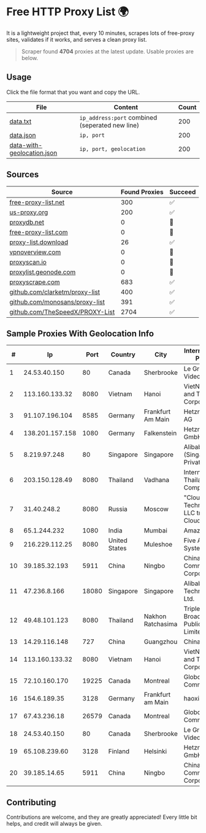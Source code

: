 
# Free HTTP Proxy List 🌍

It is a lightweight project that, every 10 minutes, scrapes lots of free-proxy sites, validates if it works, and serves a clean proxy list.


> Scraper found **4704** proxies at the latest update. Usable proxies are below.

## Usage

Click the file format that you want and copy the URL.


|File|Content|Count|
|----|-------|-----|
|[data.txt](https://raw.githubusercontent.com/themiralay/Proxy-List-World/master/data.txt)|`ip_address:port` combined (seperated new line)|200|
|[data.json](https://raw.githubusercontent.com/themiralay/Proxy-List-World/master/data.json)|`ip, port`|200|
|[data-with-geolocation.json](https://raw.githubusercontent.com/themiralay/Proxy-List-World/master/data-with-geolocation.json)|`ip, port, geolocation`|200|

## Sources

|Source|Found Proxies|Succeed|
|------|-------------|-------|
|[free-proxy-list.net](https://free-proxy-list.net)|300|✅|
|[us-proxy.org](https://www.us-proxy.org)|200|✅|
|[proxydb.net](http://proxydb.net)|0|🚫|
|[free-proxy-list.com](https://free-proxy-list.com/?page=&port=&type%5B%5D=http&type%5B%5D=https&up_time=0&search=Search)|0|🚫|
|[proxy-list.download](https://www.proxy-list.download/HTTP)|26|✅|
|[vpnoverview.com](https://vpnoverview.com/privacy/anonymous-browsing/free-proxy-servers)|0|🚫|
|[proxyscan.io](https://www.proxyscan.io)|0|🚫|
|[proxylist.geonode.com](https://proxylist.geonode.com/api/proxy-list?limit=300&page=1&sort_by=lastChecked&sort_type=desc&protocols=http,https)|0|🚫|
|[proxyscrape.com](https://api.proxyscrape.com/v2/?request=displayproxies&protocol=http&timeout=10000&country=all&ssl=all&anonymity=all)|683|✅|
|[github.com/clarketm/proxy-list](https://raw.githubusercontent.com/clarketm/proxy-list/master/proxy-list-raw.txt)|400|✅|
|[github.com/monosans/proxy-list](https://raw.githubusercontent.com/monosans/proxy-list/main/proxies/http.txt)|391|✅|
|[github.com/TheSpeedX/PROXY-List](https://raw.githubusercontent.com/TheSpeedX/PROXY-List/master/http.txt)|2704|✅|


## Sample Proxies With Geolocation Info

|#|Ip|Port|Country|City|Internet Service Provider|
|-|--|----|-------|----|-------------------------|
|1|24.53.40.150|80|Canada|Sherbrooke|Le Groupe Videotron Ltee|
|2|113.160.133.32|8080|Vietnam|Hanoi|VietNam Post and Telecom Corporation|
|3|91.107.196.104|8585|Germany|Frankfurt Am Main|Hetzner Online AG|
|4|138.201.157.158|1080|Germany|Falkenstein|Hetzner Online GmbH|
|5|8.219.97.248|80|Singapore|Singapore|Alibaba Cloud (Singapore) Private Limited|
|6|203.150.128.49|8080|Thailand|Vadhana|Internet Thailand Company Ltd|
|7|31.40.248.2|8080|Russia|Moscow|"Cloud Technologies" LLC trading as Cloud.ru|
|8|65.1.244.232|1080|India|Mumbai|Amazon.com|
|9|216.229.112.25|8080|United States|Muleshoe|Five Area Systems, LLC|
|10|39.185.32.193|5911|China|Ningbo|China Mobile Communications Corporation|
|11|47.236.8.166|18080|Singapore|Singapore|Alibaba (US) Technology Co., Ltd.|
|12|49.48.101.123|8080|Thailand|Nakhon Ratchasima|Triple T Broadband Public Company Limited|
|13|14.29.116.148|727|China|Guangzhou|Chinanet|
|14|113.160.133.32|8080|Vietnam|Hanoi|VietNam Post and Telecom Corporation|
|15|72.10.160.170|19225|Canada|Montreal|GloboTech Communications|
|16|154.6.189.35|3128|Germany|Frankfurt am Main|haoxiangyun|
|17|67.43.236.18|26579|Canada|Montreal|GloboTech Communications|
|18|24.53.40.150|80|Canada|Sherbrooke|Le Groupe Videotron Ltee|
|19|65.108.239.60|3128|Finland|Helsinki|Hetzner Online GmbH|
|20|39.185.14.65|5911|China|Ningbo|China Mobile Communications Corporation|



## Contributing

Contributions are welcome, and they are greatly appreciated! Every
little bit helps, and credit will always be given.


